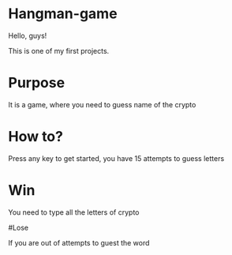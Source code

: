 # Hangman-game

Hello, guys!

This is one of my first projects.

# Purpose

It is a game, where you need to guess name of the crypto

# How to?

Press any key to get started, you have 15 attempts to guess letters

# Win

You need to type all the letters of crypto

#Lose

If you are out of attempts to guest the word
